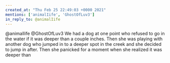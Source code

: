 ```yaml
---
created_at: "Thu Feb 25 22:49:03 +0000 2021"
mentions: ['animalIife', 'GhostOfLuv3']
in_reply_to: @animalIife
---
```


@animalIife @GhostOfLuv3 We had a dog at one point who refused to go in the water if it was deeper than a couple inches. Then she was playing with another dog  who jumped in to a deeper spot in the creek and she decided to jump in after. Then she panicked for a moment when she realized it was deeper than